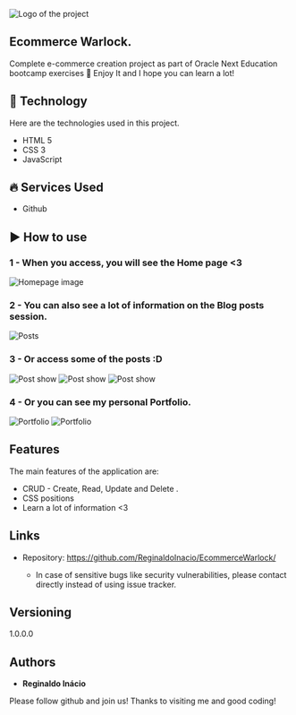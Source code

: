 
![Logo of the project](https://github.com/Lucasdfg07/Blog_Lucas_Fernandes/blob/master/app/assets/images/logo.png)


## Ecommerce Warlock.
Complete e-commerce creation project as part of Oracle Next Education bootcamp exercises
📗 Enjoy It and I hope you can learn a lot!


##  🤖 Technology  

Here are the technologies used in this project.

* HTML 5
* CSS 3
* JavaScript

## 🔥 Services Used

* Github


## ▶️ How to use

### 1 - When you access, you will see the Home page <3

![Homepage image](https://github.com/Lucasdfg07/Blog_Lucas_Fernandes/blob/master/public/readme/home.png)

### 2 - You can also see a lot of information on the Blog posts session.

![Posts](https://github.com/Lucasdfg07/Blog_Lucas_Fernandes/blob/master/public/readme/posts.png)

### 3 - Or access some of the posts :D

![Post show](https://github.com/Lucasdfg07/Blog_Lucas_Fernandes/blob/master/public/readme/post_1.png)
![Post show](https://github.com/Lucasdfg07/Blog_Lucas_Fernandes/blob/master/public/readme/post_2.png)
![Post show](https://github.com/Lucasdfg07/Blog_Lucas_Fernandes/blob/master/public/readme/post_3.png)

### 4 - Or you can see my personal Portfolio.

![Portfolio](https://github.com/Lucasdfg07/Blog_Lucas_Fernandes/blob/master/public/readme/portfolio_1.png)
![Portfolio](https://github.com/Lucasdfg07/Blog_Lucas_Fernandes/blob/master/public/readme/portfolio_2.png)


## Features

The main features of the application are:
 - CRUD - Create, Read, Update and Delete .
 - CSS positions
 - Learn a lot of information <3


## Links
  - Repository: https://github.com/ReginaldoInacio/EcommerceWarlock/

    - In case of sensitive bugs like security vulnerabilities, please contact directly instead of using issue tracker.

  ## Versioning

  1.0.0.0


  ## Authors

  * **Reginaldo Inácio** 

  Please follow github and join us!
  Thanks to visiting me and good coding!
